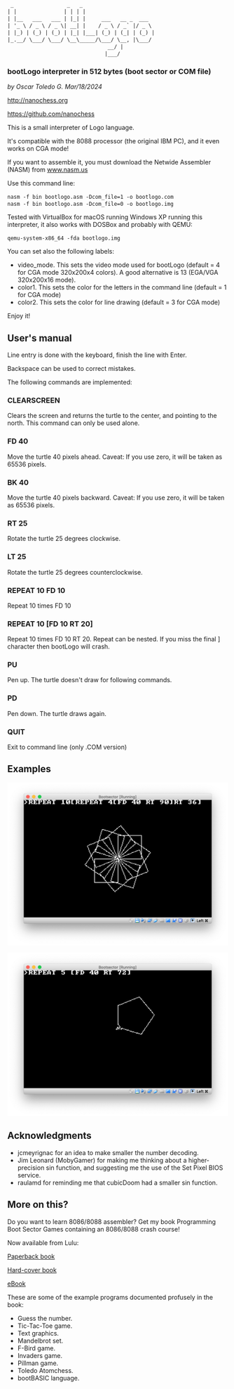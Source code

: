      _                 _   _
    | |               | | | |
    | |__   ___   ___ | |_| |     ___   __ _  ___
    | '_ \ / _ \ / _ \| __| |    / _ \ / _` |/ _ \
    | |_) | (_) | (_) | |_| |___| (_) | (_| | (_) |
    |_.__/ \___/ \___/ \__\_____/\___/ \__, |\___/
                                    __/ |
                                   |___/
### bootLogo interpreter in 512 bytes (boot sector or COM file)

*by Oscar Toledo G. Mar/18/2024*

http://nanochess.org

https://github.com/nanochess

This is a small interpreter of Logo language.

It's compatible with the 8088 processor (the original IBM PC), and it even works on CGA mode!

If you want to assemble it, you must download the Netwide Assembler (NASM) from www.nasm.us

Use this command line:

    nasm -f bin bootlogo.asm -Dcom_file=1 -o bootlogo.com
    nasm -f bin bootlogo.asm -Dcom_file=0 -o bootlogo.img

Tested with VirtualBox for macOS running Windows XP running this interpreter, it also works with DOSBox and probably with QEMU:

    qemu-system-x86_64 -fda bootlogo.img

You can set also the following labels:

* video_mode. This sets the video mode used for bootLogo (default = 4 for CGA mode 320x200x4 colors). A good alternative is 13 (EGA/VGA 320x200x16 mode).
* color1. This sets the color for the letters in the command line (default = 1 for CGA mode)
* color2. This sets the color for line drawing (default = 3 for CGA mode)

Enjoy it!

## User's manual

Line entry is done with the keyboard, finish the line with Enter.

Backspace can be used to correct mistakes.

The following commands are implemented:

### CLEARSCREEN

Clears the screen and returns the turtle to the center, and pointing to the north. This command can only be used alone.

### FD 40

Move the turtle 40 pixels ahead. Caveat: If you use zero, it will be taken as 65536 pixels.

### BK 40

Move the turtle 40 pixels backward. Caveat: If you use zero, it will be taken as 65536 pixels.

### RT 25

Rotate the turtle  25 degrees clockwise.

### LT 25

Rotate the turtle 25 degrees counterclockwise.

### REPEAT 10 FD 10

Repeat 10 times FD 10

### REPEAT 10 [FD 10 RT 20]

Repeat 10 times FD 10 RT 20. Repeat can be nested. If you miss the final ] character then bootLogo will crash.

### PU

Pen up. The turtle doesn't draw for following commands.

### PD

Pen down. The turtle draws again.

### QUIT

Exit to command line (only .COM version)

## Examples

![bootLogo command sequence](example3.png)

![Result of bootLogo command sequence](example4.png)

## Acknowledgments

* jcmeyrignac for an idea to make smaller the number decoding.
* Jim Leonard (MobyGamer) for making me thinking about a higher-precision sin function, and suggesting me the use of the Set Pixel BIOS service.
* raulamd for reminding me that cubicDoom had a smaller sin function.

## More on this?

Do you want to learn 8086/8088 assembler? Get my book Programming Boot Sector Games containing an 8086/8088 crash course!

Now available from Lulu:

[Paperback book](http://www.lulu.com/shop/oscar-toledo-gutierrez/programming-boot-sector-games/paperback/product-24188564.html)

[Hard-cover book](http://www.lulu.com/shop/oscar-toledo-gutierrez/programming-boot-sector-games/hardcover/product-24188530.html)

[eBook](https://nanochess.org/store.html)

These are some of the example programs documented profusely
in the book:

  * Guess the number.
  * Tic-Tac-Toe game.
  * Text graphics.
  * Mandelbrot set.
  * F-Bird game.
  * Invaders game.
  * Pillman game.
  * Toledo Atomchess.
  * bootBASIC language.
